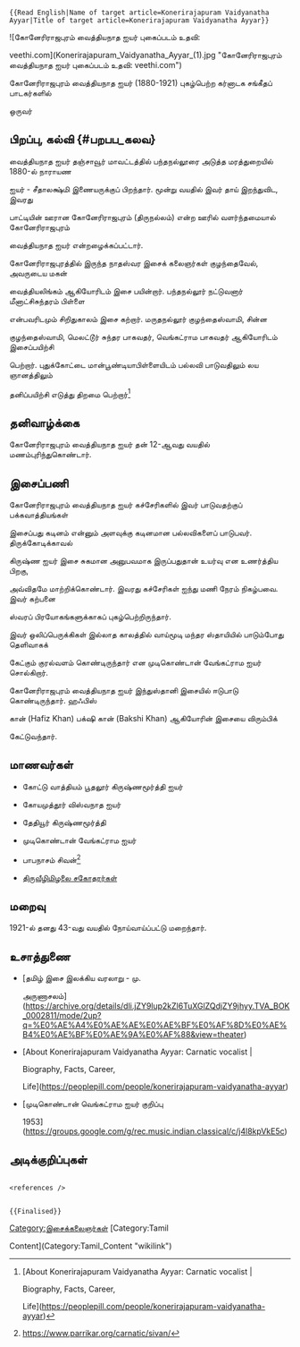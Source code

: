 ```{=mediawiki}
{{Read English|Name of target article=Konerirajapuram Vaidyanatha Ayyar|Title of target article=Konerirajapuram Vaidyanatha Ayyar}}
```
![கோனேரிராஜபுரம் வைத்தியநாத ஐயர் புகைப்படம் உதவி:
veethi.com](Konerirajapuram_Vaidyanatha_Ayyar_(1).jpg "கோனேரிராஜபுரம் வைத்தியநாத ஐயர் புகைப்படம் உதவி: veethi.com")
கோனேரிராஜபுரம் வைத்தியநாத ஐயர் (1880-1921) புகழ்பெற்ற கர்னாடக சங்கீதப் பாடகர்களில்
ஒருவர்

## பிறப்பு, கல்வி {#பறபப_கலவ}

வைத்தியநாத ஐயர் தஞ்சாவூர் மாவட்டத்தில் பந்தநல்லூரை அடுத்த மரத்துறையில் 1880-ல் நாராயண
ஐயர் - சீதாலக்ஷ்மி இணையருக்குப் பிறந்தார். மூன்று வயதில் இவர் தாய் இறந்துவிட, இவரது
பாட்டியின் ஊரான கோனேரிராஜபுரம் (திருநல்லம்) என்ற ஊரில் வளர்ந்தமையால் கோனேரிராஜபுரம்
வைத்தியநாத ஐயர் என்றழைக்கப்பட்டார்.

கோனேரிராஜபுரத்தில் இருந்த நாதஸ்வர இசைக் கலைஞர்கள் குழந்தைவேல், அவருடைய மகன்
வைத்தியலிங்கம் ஆகியோரிடம் இசை பயின்றார். பந்தநல்லூர் நட்டுவனார் மீனாட்சிசுந்தரம் பிள்ளை
என்பவரிடமும் சிறிதுகாலம் இசை கற்றார். மருதநல்லூர் குழந்தைஸ்வாமி, சின்ன
குழந்தைஸ்வாமி, மெலட்டூர் சுந்தர பாகவதர், வெங்கட்ராம பாகவதர் ஆகியோரிடம் இசைப்பயிற்சி
பெற்றார். புதுக்கோட்டை மான்பூண்டியாபிள்ளையிடம் பல்லவி பாடுவதிலும் லய ஞானத்திலும்
தனிப்பயிற்சி எடுத்து திறமை பெற்றார்[^1]

## தனிவாழ்க்கை

கோனேரிராஜபுரம் வைத்தியநாத ஐயர் தன் 12-ஆவது வயதில் மணம்புரிந்துகொண்டார்.

## இசைப்பணி

கோனேரிராஜபுரம் வைத்தியநாத ஐயர் கச்சேரிகளில் இவர் பாடுவதற்குப் பக்கவாத்தியங்கள்
இசைப்பது கடினம் என்னும் அளவுக்கு கடினமான பல்லவிகளைப் பாடுபவர். திருக்கோடிக்காவல்
கிருஷ்ண ஐயர் இசை சுகமான அனுபவமாக இருப்பதுதான் உயர்வு என உணர்த்திய பிறகு,
அவ்விதமே மாற்றிக்கொண்டார். இவரது கச்சேரிகள் ஐந்து மணி நேரம் நிகழ்பவை. இவர் கற்பனை
ஸ்வரப் பிரயோகங்களுக்காகப் புகழ்பெற்றிருந்தார்.

இவர் ஒலிப்பெருக்கிகள் இல்லாத காலத்தில் வாய்மூடி மந்தர ஸ்தாயியில் பாடும்போது தெளிவாகக்
கேட்கும் குரல்வளம் கொண்டிருந்தார் என முடிகொண்டான் வேங்கட்ராம ஐயர் சொல்கிறார்.
கோனேரிராஜபுரம் வைத்தியநாத ஐயர் இந்துஸ்தானி இசையில் ஈடுபாடு கொண்டிருந்தார். ஹஃபிஸ்
கான் (Hafiz Khan) பக்‌ஷி கான் (Bakshi Khan) ஆகியோரின் இசையை விரும்பிக்
கேட்டுவந்தார்.

## மாணவர்கள்

-   கோட்டு வாத்தியம் பூதலூர் கிருஷ்ணமூர்த்தி ஐயர்
-   கோயமுத்தூர் விஸ்வநாத ஐயர்
-   தேதியூர் கிருஷ்ணமூர்த்தி
-   முடிகொண்டான் வேங்கட்ராம ஐயர்
-   பாபநாசம் சிவன்[^2]
-   [திருவீழிமிழலை சகோதரர்கள்](திருவீழிமிழலை_சுப்பிரமணிய_பிள்ளை "wikilink")

## மறைவு

1921-ல் தனது 43-வது வயதில் நோய்வாய்ப்பட்டு மறைந்தார்.

## உசாத்துணை

-   [தமிழ் இசை இலக்கிய வரலாறு - மு.
    அருணாசலம்](https://archive.org/details/dli.jZY9lup2kZl6TuXGlZQdjZY9jhyy.TVA_BOK_0002811/mode/2up?q=%E0%AE%A4%E0%AE%AE%E0%AE%BF%E0%AF%8D%E0%AE%B4%E0%AE%BF%E0%AE%9A%E0%AF%88&view=theater)
-   [About Konerirajapuram Vaidyanatha Ayyar: Carnatic vocalist \|
    Biography, Facts, Career,
    Life](https://peoplepill.com/people/konerirajapuram-vaidyanatha-ayyar)
-   [முடிகொண்டான் வெங்கட்ராம ஐயர் குறிப்பு
    1953](https://groups.google.com/g/rec.music.indian.classical/c/j4l8kpVkE5c)

## அடிக்குறிப்புகள்

```{=html}
<references />
```
```{=mediawiki}
{{Finalised}}
```
[Category:இசைக்கலைஞர்கள்](Category:இசைக்கலைஞர்கள் "wikilink") [Category:Tamil
Content](Category:Tamil_Content "wikilink")

[^1]: [About Konerirajapuram Vaidyanatha Ayyar: Carnatic vocalist \|
    Biography, Facts, Career,
    Life](https://peoplepill.com/people/konerirajapuram-vaidyanatha-ayyar)

[^2]: <https://www.parrikar.org/carnatic/sivan/>
